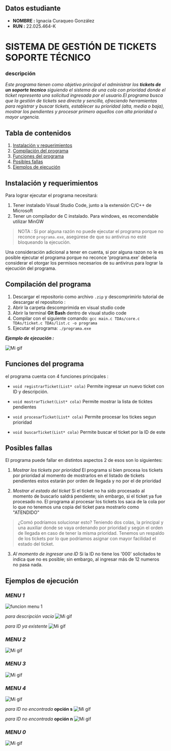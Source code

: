 ## Datos estudiante
- **NOMBRE :** Ignacia Curaqueo González
- **RUN :** 22.025.464-K

# SISTEMA DE GESTIÓN DE TICKETS SOPORTE TÉCNICO

### descripción
*Este programa tienen como objetivo principal el administrar los **tickets de un soporte tecnico** siguiendo el sistema de una cola con prioridad donde el ticket representa una solicitud ingresada por el usuario.El programa busca que la gestión de tickets sea directa y sencilla, ofreciendo herramientas para registrar y buscar tickets, establecer su prioridad (alta, media o baja), mostrar los pendientes y procesar primero aquellos con alta prioridad o mayor urgencia.*


## Tabla de contenidos
1. [Instalación y requerimientos](#Instalación-y-requerimientos)
2. [Compilación del programa](#Compilación-del-programa)
3. [Funciones del programa](#Funciones-del-programa)
4. [Posibles fallas](#Posibles-fallas)
5. [Ejemplos de ejecución](#Ejemplos-de-ejecución)


## Instalación y requerimientos
Para lograr ejecutar el programa necesitará:
1. Tener instalado Visual Studio Code, junto a la extensión C/C++ de Microsoft
2. Tener un compilador de C instalado. Para windows, es recomendable utilizar MinGW

> NOTA : Si por alguna razón no puede ejecutar el programa porque no reconce `programa.exe`, asegúrese de que su antivirus no esté bloqueando la ejecución.

Una consideración adicional a tener en cuenta, si por alguna razon no le es posible ejecutar el programa porque no reconce 'programa.exe' deberia considerar el  otorgar los permisos necesarios de su antivirus para lograr la ejecución del programa.

## Compilación del programa

1. Descargar el repositorio como archivo `.zip` y descomprimirlo
tutorial de descargar el repositorio :
2. Abrir la carpeta descomprimida en visual studio code
3. Abrir la terminal **Git Bash** dentro de visual studio code
4. Compilar con el siguiente comando:
```gcc main.c TDAs/core.c TDAs/ticket.c TDAs/list.c -o programa```
5. Ejecutar el programa:
```./programa.exe```

***Ejemplo de ejecución :***

![Mi gif](https://media4.giphy.com/media/v1.Y2lkPTc5MGI3NjExNmNvMGZoYjRjdGwxaGxrbWZocDRpdGtiZmt4eWFraDl0NnNza2JyeiZlcD12MV9pbnRlcm5hbF9naWZfYnlfaWQmY3Q9Zw/jIeJeFzTf8Y7sr9fTT/giphy.gif)

## Funciones del programa

el programa cuenta con 4 funciones principales : 

- `void registrarTicket(List* cola)`
Permite ingresar un nuevo ticket con ID y descripción.

- `void mostrarTicket(List* cola)`
Permite mostrar la lista de ticktes pendientes

- `void procesarTicket(List* cola)`
Permite procesar los tickes segun prioridad

- `void buscarTicket(List* cola)`
Permite buscar el ticket por la ID de este

## Posibles fallas

El programa puede fallar en distintos aspectos 2 de esos son lo siguientes:

1. *Mostrar los tickets por prioridad*
El programa si bien procesa los tickets por prioridad al momento de mostrarlos en el listado de tickets pendientes estos estarán por orden de llegada y no por el de prioridad

2. *Mostrar el estado del ticket*
Si el ticket no ha sido procesado al momento de buscarlo saldrá pendiente; sin embargo, si el ticket ya fue procesado no.
El programa al procesar los tickets los saca de la cola por lo que no tenemos una copia del ticket para mostrarlo como "ATENDIDO"

> ¿Comó podríamos solucionar esto?
> Teniendo dos colas, la principal y una auxiliar donde se vaya ordenando por prioridad y según el orden de llegada en caso de tener la misma prioridad. Tenemos un respaldo de los tickets por lo que podriamos asignar con mayor facilidad el estado del ticket.

3. *Al momento de ingresar una ID*
Si la ID no tiene los '000' solicitados te indica que no es posible; sin embargo, al ingresar más de 12 numeros no pasa nada.


## Ejemplos de ejecución 

### *MENU 1*
![funcion menu 1](https://media4.giphy.com/media/v1.Y2lkPTc5MGI3NjExb28yZnQwd3VqMXZvaHg0Z2Ewa2ZscXducWYxNWV4bnN5czh6bTFtOSZlcD12MV9pbnRlcm5hbF9naWZfYnlfaWQmY3Q9Zw/6C2HLZLrVTiVi4b00e/giphy.gif)

*para descripción vacía*
![Mi gif](https://media1.giphy.com/media/v1.Y2lkPTc5MGI3NjExbmZpMmV3ZnJneGZyY3p5Mmh1anJ6dnJ0dWZ3Y3Nyczhqa2F6bmphNSZlcD12MV9pbnRlcm5hbF9naWZfYnlfaWQmY3Q9Zw/YVmmBnsKpJzxx4gijS/giphy.gif)

*para ID ya existente*
![Mi gif](https://media1.giphy.com/media/v1.Y2lkPTc5MGI3NjExcnlpdGJ4Z29sdnk1ZGRhNXBoYTZhYmw1OGY3cndzYjFuMW9rb3Z6biZlcD12MV9pbnRlcm5hbF9naWZfYnlfaWQmY3Q9Zw/IUINvTiznJCF30QwC9/giphy.gif)

### *MENU 2*
![Mi gif](https://media2.giphy.com/media/v1.Y2lkPTc5MGI3NjExNWNic3p6cm5lMXY3dWk5NTBjZTl1a2gxcmZ4ZzF3d3FubXRqMm14cCZlcD12MV9pbnRlcm5hbF9naWZfYnlfaWQmY3Q9Zw/0IzrAIXdR8oaKm4rXR/giphy.gif)

### *MENU 3*
![Mi gif](https://media2.giphy.com/media/v1.Y2lkPTc5MGI3NjExZGprbTMwdzBlcnlkaWYzdTNsdThodzFnbHVuejdjc2htNDBhY3NyayZlcD12MV9pbnRlcm5hbF9naWZfYnlfaWQmY3Q9Zw/iNFWROGJ14Wlf0blAd/giphy.gif)

### *MENU 4*
![Mi gif](https://media0.giphy.com/media/v1.Y2lkPTc5MGI3NjExNjB2ZXRqYmo3ODh1aDEyMjM5bThtZGlndDU4bjdyZjJlZjIxbzdneiZlcD12MV9pbnRlcm5hbF9naWZfYnlfaWQmY3Q9Zw/VOvhsFmw3JiCsUirZF/giphy.gif)

*para ID no encontrada* **opción s**
![Mi gif](https://media1.giphy.com/media/v1.Y2lkPTc5MGI3NjExZ3Q1emhwa3FmeDhjdG5hemVyYWxqZWQyZ2JsNnJtOXoyamMxd2psdCZlcD12MV9pbnRlcm5hbF9naWZfYnlfaWQmY3Q9Zw/cxCRupv57c9ESdBblI/giphy.gif)

*para ID no encontrada* **opción n**
![Mi gif](https://media4.giphy.com/media/v1.Y2lkPTc5MGI3NjExMnZ0aDd1OG0zY2ZkYW54dHpqOWhnOWp5ano0NWszMTF6bnV4b2NjOCZlcD12MV9pbnRlcm5hbF9naWZfYnlfaWQmY3Q9Zw/MfpQDjzzvbM5L1KhIe/giphy.gif)

### *MENU 0*

![Mi gif](https://media2.giphy.com/media/v1.Y2lkPTc5MGI3NjExeWZ0YjE5bzNiMmRhczd2Y2RxNmNrdjdpNTdtMXhvejMwbXp5YnJvayZlcD12MV9pbnRlcm5hbF9naWZfYnlfaWQmY3Q9Zw/Pr5bBIIPBJ6gBor362/giphy.gif)


